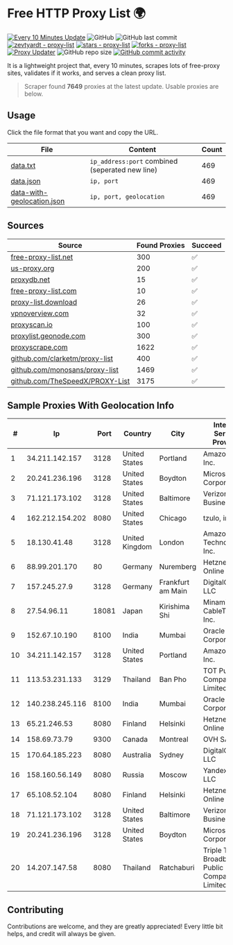 
# Free HTTP Proxy List 🌍

[![Every 10 Minutes Update](https://github.com/mertguvencli/http-proxy-list/actions/workflows/main.yml/badge.svg?branch=main)](https://github.com/mertguvencli/http-proxy-list/actions/workflows/main.yml)
![GitHub](https://img.shields.io/github/license/mertguvencli/http-proxy-list)
![GitHub last commit](https://img.shields.io/github/last-commit/mertguvencli/http-proxy-list)
[![zevtyardt - proxy-list](https://img.shields.io/static/v1?label=zevtyardt&message=proxy-list&color=blue&logo=github)](https://github.com/zevtyardt/proxy-list "Go to GitHub repo")
[![stars - proxy-list](https://img.shields.io/github/stars/zevtyardt/proxy-list?style=social)](https://github.com/zevtyardt/proxy-list)
[![forks - proxy-list](https://img.shields.io/github/forks/zevtyardt/proxy-list?style=social)](https://github.com/zevtyardt/proxy-list)
[![Proxy Updater](https://github.com/zevtyardt/proxy-list/workflows/Proxy%20Updater/badge.svg)](https://github.com/zevtyardt/proxy-list/actions?query=workflow:"Proxy+Updater")
![GitHub repo size](https://img.shields.io/github/repo-size/zevtyardt/proxy-list)
[![GitHub commit activity](https://img.shields.io/github/commit-activity/m/zevtyardt/proxy-list?logo=commits)](https://github.com/zevtyardt/proxy-list/commits/main)

It is a lightweight project that, every 10 minutes, scrapes lots of free-proxy sites, validates if it works, and serves a clean proxy list.

> Scraper found **7649** proxies at the latest update. Usable proxies are below.

## Usage

Click the file format that you want and copy the URL.

|File|Content|Count|
|----|-------|-----|
|[data.txt](https://raw.githubusercontent.com/mertguvencli/http-proxy-list/main/proxy-list/data.txt)|`ip_address:port` combined (seperated new line)|469|
|[data.json](https://raw.githubusercontent.com/mertguvencli/http-proxy-list/main/proxy-list/data.json)|`ip, port`|469|
|[data-with-geolocation.json](https://raw.githubusercontent.com/mertguvencli/http-proxy-list/main/proxy-list/data-with-geolocation.json)|`ip, port, geolocation`|469|

## Sources

|Source|Found Proxies|Succeed|
|------|-------------|-------|
|[free-proxy-list.net](https://free-proxy-list.net)|300|✅|
|[us-proxy.org](https://www.us-proxy.org)|200|✅|
|[proxydb.net](http://proxydb.net)|15|✅|
|[free-proxy-list.com](https://free-proxy-list.com/?page=&port=&type%5B%5D=http&type%5B%5D=https&up_time=0&search=Search)|10|✅|
|[proxy-list.download](https://www.proxy-list.download/HTTP)|26|✅|
|[vpnoverview.com](https://vpnoverview.com/privacy/anonymous-browsing/free-proxy-servers)|32|✅|
|[proxyscan.io](https://www.proxyscan.io)|100|✅|
|[proxylist.geonode.com](https://proxylist.geonode.com/api/proxy-list?limit=300&page=1&sort_by=lastChecked&sort_type=desc&protocols=http,https)|300|✅|
|[proxyscrape.com](https://api.proxyscrape.com/v2/?request=displayproxies&protocol=http&timeout=10000&country=all&ssl=all&anonymity=all)|1622|✅|
|[github.com/clarketm/proxy-list](https://raw.githubusercontent.com/clarketm/proxy-list/master/proxy-list-raw.txt)|400|✅|
|[github.com/monosans/proxy-list](https://raw.githubusercontent.com/monosans/proxy-list/main/proxies/http.txt)|1469|✅|
|[github.com/TheSpeedX/PROXY-List](https://raw.githubusercontent.com/TheSpeedX/PROXY-List/master/http.txt)|3175|✅|


## Sample Proxies With Geolocation Info

|#|Ip|Port|Country|City|Internet Service Provider|
|-|--|----|-------|----|-------------------------|
|1|34.211.142.157|3128|United States|Portland|Amazon.com, Inc.|
|2|20.241.236.196|3128|United States|Boydton|Microsoft Corporation|
|3|71.121.173.102|3128|United States|Baltimore|Verizon Business|
|4|162.212.154.202|8080|United States|Chicago|tzulo, inc.|
|5|18.130.41.48|3128|United Kingdom|London|Amazon Technologies Inc.|
|6|88.99.201.170|80|Germany|Nuremberg|Hetzner Online GmbH|
|7|157.245.27.9|3128|Germany|Frankfurt am Main|DigitalOcean, LLC|
|8|27.54.96.11|18081|Japan|Kirishima Shi|Minamikyusyu CableTV Net Inc.|
|9|152.67.10.190|8100|India|Mumbai|Oracle Corporation|
|10|34.211.142.157|3128|United States|Portland|Amazon.com, Inc.|
|11|113.53.231.133|3129|Thailand|Ban Pho|TOT Public Company Limited|
|12|140.238.245.116|8100|India|Mumbai|Oracle Corporation|
|13|65.21.246.53|8080|Finland|Helsinki|Hetzner Online GmbH|
|14|158.69.73.79|9300|Canada|Montreal|OVH SAS|
|15|170.64.185.223|8080|Australia|Sydney|DigitalOcean, LLC|
|16|158.160.56.149|8080|Russia|Moscow|Yandex.Cloud LLC|
|17|65.108.52.104|8080|Finland|Helsinki|Hetzner Online GmbH|
|18|71.121.173.102|3128|United States|Baltimore|Verizon Business|
|19|20.241.236.196|3128|United States|Boydton|Microsoft Corporation|
|20|14.207.147.58|8080|Thailand|Ratchaburi|Triple T Broadband Public Company Limited|



## Contributing

Contributions are welcome, and they are greatly appreciated! Every
little bit helps, and credit will always be given.

